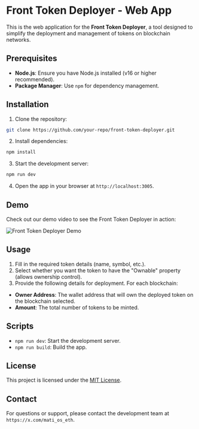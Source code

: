 # Front Token Deployer - Web App

This is the web application for the **Front Token Deployer**, a tool designed to simplify the deployment and management of tokens on blockchain networks.

## Prerequisites

- **Node.js**: Ensure you have Node.js installed (v16 or higher recommended).
- **Package Manager**: Use `npm` for dependency management.

## Installation

1. Clone the repository:
  ```bash
  git clone https://github.com/your-repo/front-token-deployer.git
  ```

2. Install dependencies:
  ```bash
  npm install
  ```

3. Start the development server:
  ```bash
  npm run dev
  ```

4. Open the app in your browser at `http://localhost:3005`.

## Demo
Check out our demo video to see the Front Token Deployer in action:

<img alt="Front Token Deployer Demo" src="https://img.youtube.com/vi/xcj8AmWRF-s/0.jpg">

## Usage

1. Fill in the required token details (name, symbol, etc.).
2. Select whether you want the token to have the "Ownable" property (allows ownership control).
3. Provide the following details for deployment. For each blockchain:
  - **Owner Address**: The wallet address that will own the deployed token on the blockchain selected.
  - **Amount**: The total number of tokens to be minted.

## Scripts

- `npm run dev`: Start the development server.
- `npm run build`: Build the app.

## License

This project is licensed under the [MIT License](LICENSE).

## Contact

For questions or support, please contact the development team at `https://x.com/mati_os_eth`.